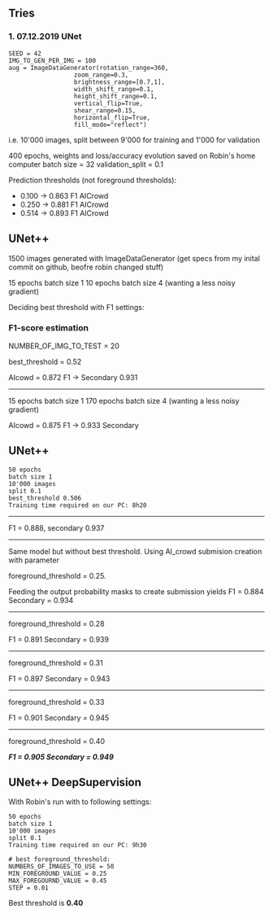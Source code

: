 ## Tries

### 1. 07.12.2019 UNet

```
SEED = 42
IMG_TO_GEN_PER_IMG = 100
aug = ImageDataGenerator(rotation_range=360,
                  zoom_range=0.3,
                  brightness_range=[0.7,1],
                  width_shift_range=0.1,
                  height_shift_range=0.1,
                  vertical_flip=True,
                  shear_range=0.15,
                  horizontal_flip=True,
                  fill_mode="reflect")
```

i.e. 10'000 images, split between 9'000 for training and 1'000 for validation

400 epochs, weights and loss/accuracy evolution saved on Robin's home computer
batch size = 32
validation_split = 0.1

Prediction thresholds (not foreground thresholds):
- 0.100 -> 0.863 F1 AICrowd
- 0.250 -> 0.881 F1 AICrowd
- 0.514 -> 0.893 F1 AICrowd


## UNet++

1500 images generated with ImageDataGenerator (get specs from my inital commit on github, beofre robin changed stuff)

15 epochs batch size 1
10 epochs batch size 4 (wanting a less noisy gradient)

Deciding best threshold with F1 settings:
### F1-score estimation
NUMBER_OF_IMG_TO_TEST = 20

best_threshold = 0.52

AIcowd = 0.872 F1 -> Secondary 0.931


_____
15 epochs batch size 1
170 epochs batch size 4 (wanting a less noisy gradient)

AIcowd = 0.875 F1	-> 0.933 Secondary



## UNet++
```
50 epochs
batch size 1
10'000 images
split 0.1
best_threshold 0.506
Training time required on our PC: 8h20
```
____
 F1 = 0.888, secondary 0.937

______
Same model but without best threshold. Using AI_crowd submision creation with parameter 
 
foreground_threshold = 0.25. 

Feeding the output probability masks to create submission yields F1 = 0.884 Secondary = 0.934
____ 
foreground_threshold = 0.28

F1 = 0.891 Secondary =	0.939
_____

foreground_threshold = 0.31

F1 = 0.897 Secondary =	0.943

____

foreground_threshold = 0.33

F1 = 0.901	Secondary = 0.945

____

foreground_threshold = 0.40

***F1 = 0.905 Secondary = 0.949***


## UNet++ DeepSupervision

With Robin's run with to following settings:

```
50 epochs
batch size 1
10'000 images
split 0.1
Training time required on our PC: 9h30
```

```
# best foreground_threshold:
NUMBERS_OF_IMAGES_TO_USE = 50
MIN_FOREGROUND_VALUE = 0.25
MAX_FOREGOURND_VALUE = 0.45
STEP = 0.01
 ```
 
 Best threshold is **0.40**
 
 

